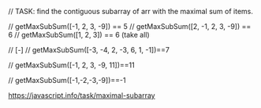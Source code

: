 // TASK: find the contiguous subarray of arr with the maximal sum of items.


// getMaxSubSum([-1, 2, 3, -9]) == 5
// getMaxSubSum([2, -1, 2, 3, -9]) == 6
// getMaxSubSum([1, 2, 3]) == 6 (take all)

// [-]
// getMaxSubSum([-3, -4, 2, -3, 6, 1, -1])==7

//  getMaxSubSum([-1, 2, 3, -9, 11])==11

//  getMaxSubSum([-1,-2,-3,-9])==-1


https://javascript.info/task/maximal-subarray